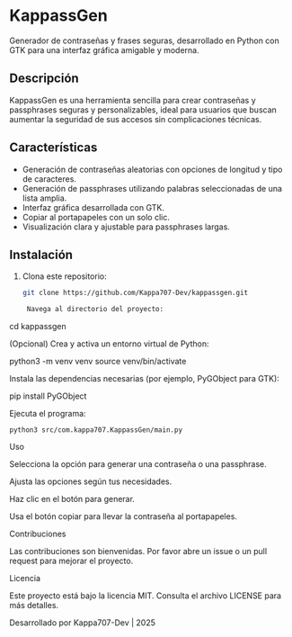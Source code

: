 # KappassGen

Generador de contraseñas y frases seguras, desarrollado en Python con GTK para una interfaz gráfica amigable y moderna.

## Descripción

KappassGen es una herramienta sencilla para crear contraseñas y passphrases seguras y personalizables, ideal para usuarios que buscan aumentar la seguridad de sus accesos sin complicaciones técnicas.

## Características

- Generación de contraseñas aleatorias con opciones de longitud y tipo de caracteres.
- Generación de passphrases utilizando palabras seleccionadas de una lista amplia.
- Interfaz gráfica desarrollada con GTK.
- Copiar al portapapeles con un solo clic.
- Visualización clara y ajustable para passphrases largas.

## Instalación

1. Clona este repositorio:

   ```bash
   git clone https://github.com/Kappa707-Dev/kappassgen.git

    Navega al directorio del proyecto:

cd kappassgen

(Opcional) Crea y activa un entorno virtual de Python:

   python3 -m venv venv
   source venv/bin/activate

Instala las dependencias necesarias (por ejemplo, PyGObject para GTK):

   pip install PyGObject

Ejecuta el programa:

    python3 src/com.kappa707.KappassGen/main.py

Uso

Selecciona la opción para generar una contraseña o una passphrase.

Ajusta las opciones según tus necesidades.

Haz clic en el botón para generar.

Usa el botón copiar para llevar la contraseña al portapapeles.

Contribuciones

Las contribuciones son bienvenidas. Por favor abre un issue o un pull request para mejorar el proyecto.

Licencia

Este proyecto está bajo la licencia MIT. Consulta el archivo LICENSE para más detalles.

Desarrollado por Kappa707-Dev | 2025
